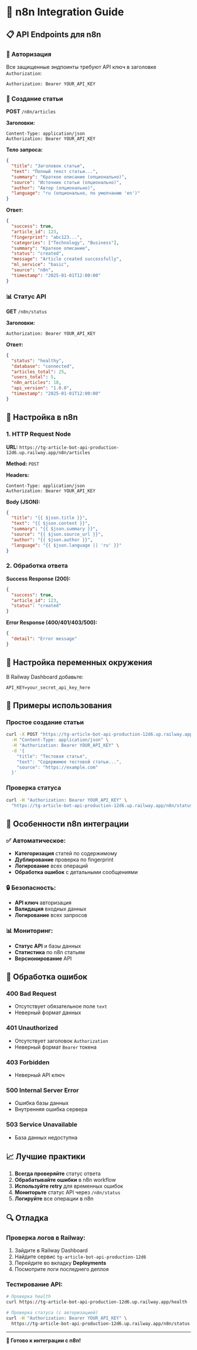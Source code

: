 # 🔗 n8n Integration Guide

## 📋 API Endpoints для n8n

### 🔐 Авторизация
Все защищенные эндпоинты требуют API ключ в заголовке `Authorization`:
```
Authorization: Bearer YOUR_API_KEY
```

### 📝 Создание статьи
**POST** `/n8n/articles`

**Заголовки:**
```
Content-Type: application/json
Authorization: Bearer YOUR_API_KEY
```

**Тело запроса:**
```json
{
  "title": "Заголовок статьи",
  "text": "Полный текст статьи...",
  "summary": "Краткое описание (опционально)",
  "source": "Источник статьи (опционально)",
  "author": "Автор (опционально)",
  "language": "ru (опционально, по умолчанию 'en')"
}
```

**Ответ:**
```json
{
  "success": true,
  "article_id": 123,
  "fingerprint": "abc123...",
  "categories": ["Technology", "Business"],
  "summary": "Краткое описание",
  "status": "created",
  "message": "Article created successfully",
  "ml_service": "basic",
  "source": "n8n",
  "timestamp": "2025-01-01T12:00:00"
}
```

### 📊 Статус API
**GET** `/n8n/status`

**Заголовки:**
```
Authorization: Bearer YOUR_API_KEY
```

**Ответ:**
```json
{
  "status": "healthy",
  "database": "connected",
  "articles_total": 25,
  "users_total": 5,
  "n8n_articles": 10,
  "api_version": "1.0.0",
  "timestamp": "2025-01-01T12:00:00"
}
```

## 🚀 Настройка в n8n

### 1. HTTP Request Node

**URL:** `https://tg-article-bot-api-production-12d6.up.railway.app/n8n/articles`

**Method:** `POST`

**Headers:**
```
Content-Type: application/json
Authorization: Bearer YOUR_API_KEY
```

**Body (JSON):**
```json
{
  "title": "{{ $json.title }}",
  "text": "{{ $json.content }}",
  "summary": "{{ $json.summary }}",
  "source": "{{ $json.source_url }}",
  "author": "{{ $json.author }}",
  "language": "{{ $json.language || 'ru' }}"
}
```

### 2. Обработка ответа

**Success Response (200):**
```json
{
  "success": true,
  "article_id": 123,
  "status": "created"
}
```

**Error Response (400/401/403/500):**
```json
{
  "detail": "Error message"
}
```

## 🔧 Настройка переменных окружения

В Railway Dashboard добавьте:

```env
API_KEY=your_secret_api_key_here
```

## 📱 Примеры использования

### Простое создание статьи
```bash
curl -X POST "https://tg-article-bot-api-production-12d6.up.railway.app/n8n/articles" \
  -H "Content-Type: application/json" \
  -H "Authorization: Bearer YOUR_API_KEY" \
  -d '{
    "title": "Тестовая статья",
    "text": "Содержимое тестовой статьи...",
    "source": "https://example.com"
  }'
```

### Проверка статуса
```bash
curl -H "Authorization: Bearer YOUR_API_KEY" \
  "https://tg-article-bot-api-production-12d6.up.railway.app/n8n/status"
```

## 🎯 Особенности n8n интеграции

### ✅ Автоматическое:
- **Категоризация** статей по содержимому
- **Дублирование** проверка по fingerprint
- **Логирование** всех операций
- **Обработка ошибок** с детальными сообщениями

### 🔒 Безопасность:
- **API ключ** авторизация
- **Валидация** входных данных
- **Логирование** всех запросов

### 📊 Мониторинг:
- **Статус API** и базы данных
- **Статистика** по n8n статьям
- **Версионирование** API

## 🚨 Обработка ошибок

### 400 Bad Request
- Отсутствует обязательное поле `text`
- Неверный формат данных

### 401 Unauthorized
- Отсутствует заголовок `Authorization`
- Неверный формат `Bearer` токена

### 403 Forbidden
- Неверный API ключ

### 500 Internal Server Error
- Ошибка базы данных
- Внутренняя ошибка сервера

### 503 Service Unavailable
- База данных недоступна

## 📈 Лучшие практики

1. **Всегда проверяйте** статус ответа
2. **Обрабатывайте ошибки** в n8n workflow
3. **Используйте retry** для временных ошибок
4. **Мониторьте** статус API через `/n8n/status`
5. **Логируйте** все операции в n8n

## 🔍 Отладка

### Проверка логов в Railway:
1. Зайдите в Railway Dashboard
2. Найдите сервис `tg-article-bot-api-production-12d6`
3. Перейдите во вкладку **Deployments**
4. Посмотрите логи последнего деплоя

### Тестирование API:
```bash
# Проверка health
curl https://tg-article-bot-api-production-12d6.up.railway.app/health

# Проверка статуса (с авторизацией)
curl -H "Authorization: Bearer YOUR_API_KEY" \
  https://tg-article-bot-api-production-12d6.up.railway.app/n8n/status
```

---

**🎯 Готово к интеграции с n8n!**
